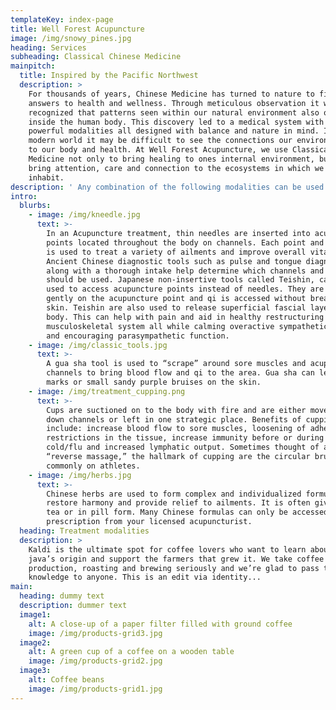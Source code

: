 ```yaml
---
templateKey: index-page
title: Well Forest Acupuncture
image: /img/snowy_pines.jpg
heading: Services
subheading: Classical Chinese Medicine
mainpitch:
  title: Inspired by the Pacific Northwest
  description: >
    For thousands of years, Chinese Medicine has turned to nature to find the
    answers to health and wellness. Through meticulous observation it was
    recognized that patterns seen within our natural environment also occur
    inside the human body. This discovery led to a medical system with numerous
    powerful modalities all designed with balance and nature in mind. In our
    modern world it may be difficult to see the connections our environment has
    to our body and health. At Well Forest Acupuncture, we use Classical Chinese
    Medicine not only to bring healing to ones internal environment, but to
    bring attention, care and connection to the ecosystems in which we all
    inhabit.
description: ' Any combination of the following modalities can be used in your initial or follow up treatments:'
intro:
  blurbs:
    - image: /img/kneedle.jpg
      text: >-
        In an Acupuncture treatment, thin needles are inserted into acupuncture
        points located throughout the body on channels. Each point and channel
        is used to treat a variety of ailments and improve overall vitality.
        Ancient Chinese diagnostic tools such as pulse and tongue diagnosis,
        along with a thorough intake help determine which channels and points
        should be used. Japanese non-insertive tools called Teishin, can also be
        used to access acupuncture points instead of needles. They are placed
        gently on the acupuncture point and qi is accessed without breaking the
        skin. Teishin are also used to release superficial fascial layers in the
        body. This can help with pain and aid in healthy restructuring of the
        musculoskeletal system all while calming overactive sympathetic activity
        and encouraging parasympathetic function.
    - image: /img/classic_tools.jpg
      text: >-
        A gua sha tool is used to “scrape” around sore muscles and acupuncture
        channels to bring blood flow and qi to the area. Gua sha can leave “sha”
        marks or small sandy purple bruises on the skin. 
    - image: /img/treatment_cupping.png
      text: >-
        Cups are suctioned on to the body with fire and are either moved up and
        down channels or left in one strategic place. Benefits of cupping can
        include: increase blood flow to sore muscles, loosening of adhesions and
        restrictions in the tissue, increase immunity before or during a
        cold/flu and increased lymphatic output. Sometimes thought of as a
        “reverse massage,” the hallmark of cupping are the circular bruises seen
        commonly on athletes. 
    - image: /img/herbs.jpg
      text: >-
        Chinese herbs are used to form complex and individualized formulas to
        restore harmony and provide relief to ailments. It is often given as a
        tea or in pill form. Many Chinese formulas can only be accessed by a
        prescription from your licensed acupuncturist.
  heading: Treatment modalities
  description: >
    Kaldi is the ultimate spot for coffee lovers who want to learn about their
    java’s origin and support the farmers that grew it. We take coffee
    production, roasting and brewing seriously and we’re glad to pass that
    knowledge to anyone. This is an edit via identity...
main:
  heading: dummy text
  description: dummer text
  image1:
    alt: A close-up of a paper filter filled with ground coffee
    image: /img/products-grid3.jpg
  image2:
    alt: A green cup of a coffee on a wooden table
    image: /img/products-grid2.jpg
  image3:
    alt: Coffee beans
    image: /img/products-grid1.jpg
---
```



